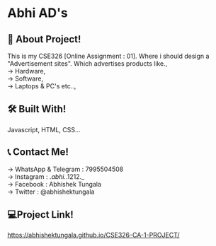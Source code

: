 
# Abhi AD's




## 🚀 About Project!
This is my CSE326 [Online Assignment : 01]. Where i should design a "Advertisement sites". Which advertises products like.,   
→ Hardware,  
→ Software,  
→ Laptops & PC's etc..,


## 🛠 Built With!
Javascript, HTML, CSS...


## 📞 Contact Me!
→ WhatsApp & Telegram : 7995504508  
→ Instagram : _.abhi._.1212._  
→ Facebook : Abhishek Tungala  
→ Twitter : @abhishektungala

## 





## 💻Project Link!
https://abhishektungala.github.io/CSE326-CA-1-PROJECT/
